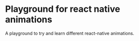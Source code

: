 # Playground for react native animations

A playground to try and learn different react-native animations.


